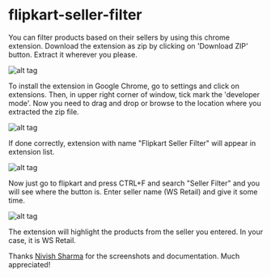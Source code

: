 # flipkart-seller-filter

You can filter products based on their sellers by using this chrome extension.
Download the extension as zip by clicking on 'Download ZIP' button. Extract it wherever you please.

![alt tag](https://qph.is.quoracdn.net/main-qimg-0f101688c76d2435f6c908169cef5f3a?convert_to_webp=true)

To install the extension in Google Chrome, go to settings and click on extensions. Then, in upper right corner of window, tick mark the 'developer mode'.
Now you need to drag and drop or browse to the location where you extracted the zip file. 

![alt tag](https://qph.is.quoracdn.net/main-qimg-a9366c81be69d6b446df203ea6255486?convert_to_webp=true)

If done correctly, extension with name "Flipkart Seller Filter" will appear in extension list.

![alt tag](https://qph.is.quoracdn.net/main-qimg-f061d718629bbc90ae9044c190107647?convert_to_webp=true)

Now just go to flipkart and press CTRL+F and search "Seller Filter" and you will see where the button is. Enter seller name (WS Retail) and give it some time. 

![alt tag](https://qph.is.quoracdn.net/main-qimg-47c69b9cc4c78f56528ece1931d5f921?convert_to_webp=true)

The extension will highlight the products from the seller you entered. In your case, it is WS Retail. 

Thanks [Nivish Sharma](https://www.quora.com/profile/Nivish-Sharma) for the screenshots and documentation. Much appreciated!
